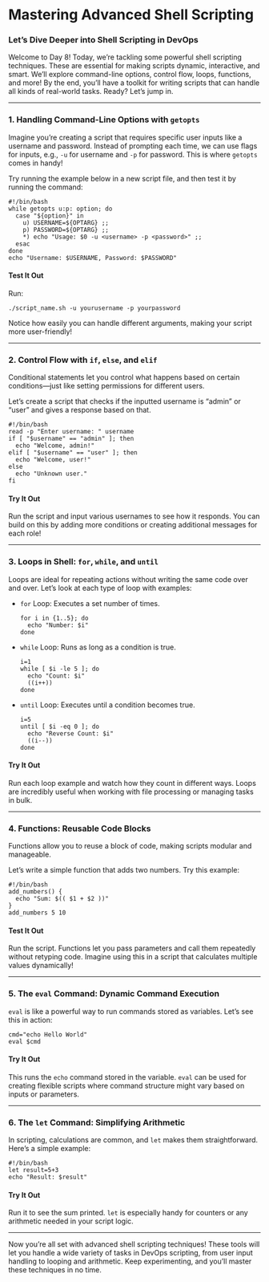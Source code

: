 
# Mastering Advanced Shell Scripting


### Let’s Dive Deeper into Shell Scripting in DevOps

Welcome to Day 8! Today, we’re tackling some powerful shell scripting techniques. These are essential for making scripts dynamic, interactive, and smart. We’ll explore command-line options, control flow, loops, functions, and more! By the end, you’ll have a toolkit for writing scripts that can handle all kinds of real-world tasks. Ready? Let’s jump in.

----------

### 1. **Handling Command-Line Options with** `getopts`

Imagine you’re creating a script that requires specific user inputs like a username and password. Instead of prompting each time, we can use flags for inputs, e.g., `-u` for username and `-p` for password. This is where `getopts` comes in handy!

Try running the example below in a new script file, and then test it by running the command:

```plaintext
#!/bin/bash
while getopts u:p: option; do
  case "${option}" in
    u) USERNAME=${OPTARG} ;;
    p) PASSWORD=${OPTARG} ;;
    *) echo "Usage: $0 -u <username> -p <password>" ;;
  esac
done
echo "Username: $USERNAME, Password: $PASSWORD"
```

#### Test It Out

Run:

```plaintext
./script_name.sh -u yourusername -p yourpassword
```

Notice how easily you can handle different arguments, making your script more user-friendly!

----------

### 2. **Control Flow with** `if`, `else`, and `elif`

Conditional statements let you control what happens based on certain conditions—just like setting permissions for different users.

Let’s create a script that checks if the inputted username is “admin” or “user” and gives a response based on that.

```plaintext
#!/bin/bash
read -p "Enter username: " username
if [ "$username" == "admin" ]; then
  echo "Welcome, admin!"
elif [ "$username" == "user" ]; then
  echo "Welcome, user!"
else
  echo "Unknown user."
fi
```

#### Try It Out

Run the script and input various usernames to see how it responds. You can build on this by adding more conditions or creating additional messages for each role!

----------

### 3. **Loops in Shell:** `for`, `while`, and `until`

Loops are ideal for repeating actions without writing the same code over and over. Let’s look at each type of loop with examples:

-   `for` Loop: Executes a set number of times.
    
    ```plaintext
    for i in {1..5}; do
      echo "Number: $i"
    done
    ```
    
-   `while` Loop: Runs as long as a condition is true.
    
    ```plaintext
    i=1
    while [ $i -le 5 ]; do
      echo "Count: $i"
      ((i++))
    done
    ```
    
-   `until` Loop: Executes until a condition becomes true.
    
    ```plaintext
    i=5
    until [ $i -eq 0 ]; do
      echo "Reverse Count: $i"
      ((i--))
    done
    ```
    

#### Try It Out

Run each loop example and watch how they count in different ways. Loops are incredibly useful when working with file processing or managing tasks in bulk.

----------

### 4. **Functions: Reusable Code Blocks**

Functions allow you to reuse a block of code, making scripts modular and manageable.

Let’s write a simple function that adds two numbers. Try this example:

```plaintext
#!/bin/bash
add_numbers() {
  echo "Sum: $(( $1 + $2 ))"
}
add_numbers 5 10
```

#### Test It Out

Run the script. Functions let you pass parameters and call them repeatedly without retyping code. Imagine using this in a script that calculates multiple values dynamically!

----------

### 5. **The** `eval` Command: Dynamic Command Execution

`eval` is like a powerful way to run commands stored as variables. Let’s see this in action:

```plaintext
cmd="echo Hello World"
eval $cmd
```

#### Try It Out

This runs the `echo` command stored in the variable. `eval` can be used for creating flexible scripts where command structure might vary based on inputs or parameters.

----------

### 6. **The** `let` Command: Simplifying Arithmetic

In scripting, calculations are common, and `let` makes them straightforward. Here’s a simple example:

```plaintext
#!/bin/bash
let result=5+3
echo "Result: $result"
```

#### Try It Out

Run it to see the sum printed. `let` is especially handy for counters or any arithmetic needed in your script logic.

----------

Now you’re all set with advanced shell scripting techniques! These tools will let you handle a wide variety of tasks in DevOps scripting, from user input handling to looping and arithmetic. Keep experimenting, and you’ll master these techniques in no time.
